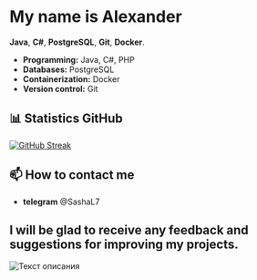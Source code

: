 #  My name is Alexander 

 **Java**, **C#**, **PostgreSQL**, **Git**, **Docker**. 

- **Programming:** Java, C#, PHP
- **Databases:** PostgreSQL
- **Containerization:** Docker
- **Version control:** Git

## 📊 Statistics GitHub

[![GitHub Streak](https://streak-stats.demolab.com/?user=Fedisan97_username&theme=https://raw.githubusercontent.com/DenverCoder1/minimalistic-wallpaper-collection/main/images/P82En-cherry-blossom-mountain-range.jpg)](https://demolab.com)

## 📫 How to contact me

- **telegram**  @SashaL7

I will be glad to receive any feedback and suggestions for improving my projects.
---
>
 ![Текст описания](https://memepedia.ru/wp-content/uploads/2020/10/polskaja-korova-mem.png)
 
